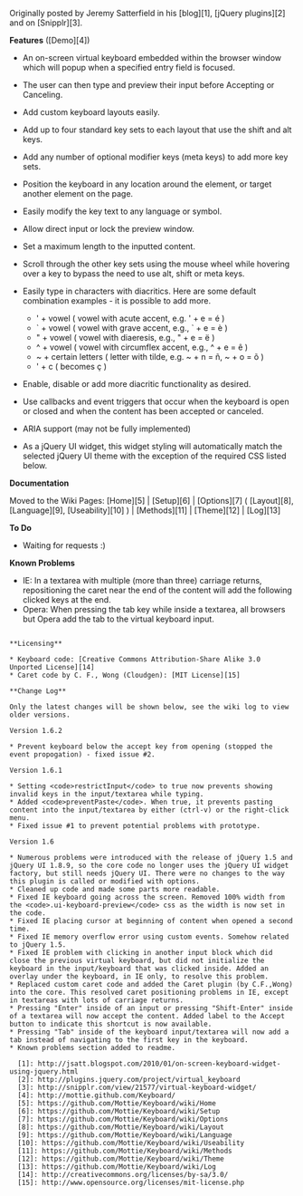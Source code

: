 Originally posted by Jeremy Satterfield in his [blog][1], [jQuery plugins][2] and on [Snipplr][3].

**Features** ([Demo][4])

* An on-screen virtual keyboard embedded within the browser window which will popup when a specified entry field is focused.
* The user can then type and preview their input before Accepting or Canceling.
* Add custom keyboard layouts easily.
* Add up to four standard key sets to each layout that use the shift and alt keys.
* Add any number of optional modifier keys (meta keys) to add more key sets.
* Position the keyboard in any location around the element, or target another element on the page.
* Easily modify the key text to any language or symbol.
* Allow direct input or lock the preview window.
* Set a maximum length to the inputted content.
* Scroll through the other key sets using the mouse wheel while hovering over a key to bypass the need to use alt, shift or meta keys.
* Easily type in characters with diacritics. Here are some default combination examples - it is possible to add more.

    * ' + vowel ( vowel with acute accent, e.g. ' + e = é )
    * \` + vowel ( vowel with grave accent, e.g., \` + e = è )
    * " + vowel ( vowel with diaeresis, e.g., " + e = ë )
    * ^ + vowel ( vowel with circumflex accent, e.g., ^ + e = ê )
    * ~ + certain letters ( letter with tilde, e.g. ~ + n = ñ, ~ + o = õ )
    * ' + c ( becomes ç )

* Enable, disable or add more diacritic functionality as desired.
* Use callbacks and event triggers that occur when the keyboard is open or closed and when the content has been accepted or canceled.
* ARIA support (may not be fully implemented)
* As a jQuery UI widget, this widget styling will automatically match the selected jQuery UI theme with the exception of the required CSS listed below.

**Documentation**

Moved to the Wiki Pages: [Home][5] | [Setup][6] | [Options][7] ( [Layout][8], [Language][9], [Useability][10] ) | [Methods][11] | [Theme][12] | [Log][13]

**To Do**

* Waiting for requests :)

**Known Problems**

* IE: In a textarea with multiple (more than three) carriage returns, repositioning the caret near the end of the content will add the following clicked keys at the end.
* Opera: When pressing the tab key while inside a textarea, all browsers but Opera add the tab to the virtual keyboard input.

~~~

**Licensing**

* Keyboard code: [Creative Commons Attribution-Share Alike 3.0 Unported License][14]
* Caret code by C. F., Wong (Cloudgen): [MIT License][15]

**Change Log**

Only the latest changes will be shown below, see the wiki log to view older versions.

Version 1.6.2

* Prevent keyboard below the accept key from opening (stopped the event propogation) - fixed issue #2.

Version 1.6.1

* Setting <code>restrictInput</code> to true now prevents showing invalid keys in the input/textarea while typing.
* Added <code>preventPaste</code>. When true, it prevents pasting content into the input/textarea by either (ctrl-v) or the right-click menu.
* Fixed issue #1 to prevent potential problems with prototype.

Version 1.6

* Numerous problems were introduced with the release of jQuery 1.5 and jQuery UI 1.8.9, so the core code no longer uses the jQuery UI widget factory, but still needs jQuery UI. There were no changes to the way this plugin is called or modified with options.
* Cleaned up code and made some parts more readable.
* Fixed IE keyboard going across the screen. Removed 100% width from the <code>.ui-keyboard-preview</code> css as the width is now set in the code.
* Fixed IE placing cursor at beginning of content when opened a second time.
* Fixed IE memory overflow error using custom events. Somehow related to jQuery 1.5.
* Fixed IE problem with clicking in another input block which did close the previous virtual keyboard, but did not initialize the keyboard in the input/keyboard that was clicked inside. Added an overlay under the keyboard, in IE only, to resolve this problem.
* Replaced custom caret code and added the Caret plugin (by C.F.,Wong) into the core. This resolved caret positioning problems in IE, except in textareas with lots of carriage returns.
* Pressing "Enter" inside of an input or pressing "Shift-Enter" inside of a textarea will now accept the content. Added label to the Accept button to indicate this shortcut is now available.
* Pressing "Tab" inside of the keyboard input/textarea will now add a tab instead of navigating to the first key in the keyboard.
* Known problems section added to readme.

  [1]: http://jsatt.blogspot.com/2010/01/on-screen-keyboard-widget-using-jquery.html
  [2]: http://plugins.jquery.com/project/virtual_keyboard
  [3]: http://snipplr.com/view/21577/virtual-keyboard-widget/
  [4]: http://mottie.github.com/Keyboard/
  [5]: https://github.com/Mottie/Keyboard/wiki/Home
  [6]: https://github.com/Mottie/Keyboard/wiki/Setup
  [7]: https://github.com/Mottie/Keyboard/wiki/Options
  [8]: https://github.com/Mottie/Keyboard/wiki/Layout
  [9]: https://github.com/Mottie/Keyboard/wiki/Language
  [10]: https://github.com/Mottie/Keyboard/wiki/Useability
  [11]: https://github.com/Mottie/Keyboard/wiki/Methods
  [12]: https://github.com/Mottie/Keyboard/wiki/Theme
  [13]: https://github.com/Mottie/Keyboard/wiki/Log
  [14]: http://creativecommons.org/licenses/by-sa/3.0/
  [15]: http://www.opensource.org/licenses/mit-license.php
